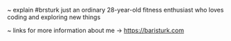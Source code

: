 ~ explain #brsturk
  just an ordinary 28-year-old fitness enthusiast who loves coding and exploring new things

~ links
  for more information about me -> https://baristurk.com
